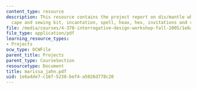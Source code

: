 ```yaml
---
content_type: resource
description: This resource contains the project report on dis/mantle which includes
  cape and sewing kit, incantation, spell, hoax, hex, invitations and responses etc.
file: /media/courses/4-370-interrogative-design-workshop-fall-2005/1e6a4de7c16f5238bef4a5026d778c20_marissa_jahn.pdf
file_type: application/pdf
learning_resource_types:
- Projects
ocw_type: OCWFile
parent_title: Projects
parent_type: CourseSection
resourcetype: Document
title: marissa_jahn.pdf
uid: 1e6a4de7-c16f-5238-bef4-a5026d778c20
---
```

